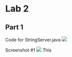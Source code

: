 # **Lab 2**

## Part 1
Code for StringServer.java
![](Lab_2_pic_1)

Screenshot #1
![](Lab_2_pic_2)
This 
